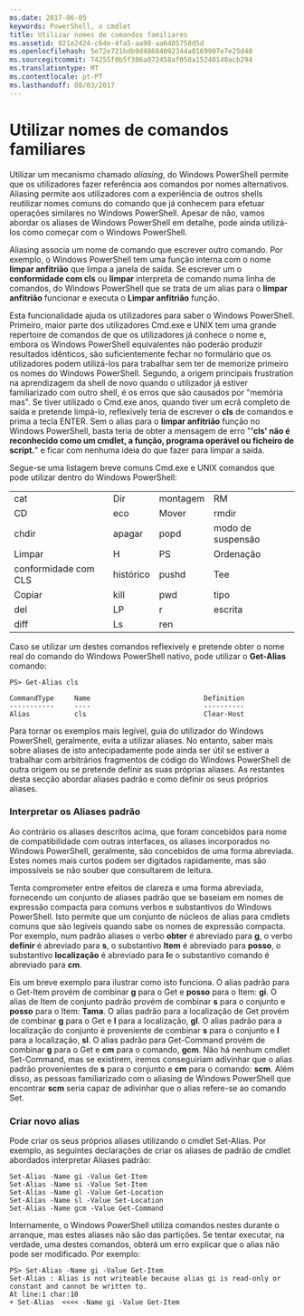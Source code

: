 ```yaml
---
ms.date: 2017-06-05
keywords: PowerShell, o cmdlet
title: Utilizar nomes de comandos familiares
ms.assetid: 021e2424-c64e-4fa5-aa98-aa6405758d5d
ms.openlocfilehash: 5e72e721bdb9d48684092344a0169907e7e25d40
ms.sourcegitcommit: 74255f0b5f386a072458af058a15240140acb294
ms.translationtype: MT
ms.contentlocale: pt-PT
ms.lasthandoff: 08/03/2017
---
```

# <a name="using-familiar-command-names"></a>Utilizar nomes de comandos familiares
Utilizar um mecanismo chamado *aliasing*, do Windows PowerShell permite que os utilizadores fazer referência aos comandos por nomes alternativos. Aliasing permite aos utilizadores com a experiência de outros shells reutilizar nomes comuns do comando que já conhecem para efetuar operações similares no Windows PowerShell. Apesar de não, vamos abordar os aliases de Windows PowerShell em detalhe, pode ainda utilizá-los como começar com o Windows PowerShell.

Aliasing associa um nome de comando que escrever outro comando. Por exemplo, o Windows PowerShell tem uma função interna com o nome **limpar anfitrião** que limpa a janela de saída. Se escrever um o **conformidade com cls** ou **limpar** interpreta de comando numa linha de comandos, do Windows PowerShell que se trata de um alias para o **limpar anfitrião** funcionar e executa o  **Limpar anfitrião** função.

Esta funcionalidade ajuda os utilizadores para saber o Windows PowerShell. Primeiro, maior parte dos utilizadores Cmd.exe e UNIX tem uma grande repertoire de comandos de que os utilizadores já conhece o nome e, embora os Windows PowerShell equivalentes não poderão produzir resultados idênticos, são suficientemente fechar no formulário que os utilizadores podem utilizá-los para trabalhar sem ter de memorize primeiro os nomes do Windows PowerShell. Segundo, a origem principais frustration na aprendizagem da shell de novo quando o utilizador já estiver familiarizado com outro shell, é os erros que são causados por "memória mas". Se tiver utilizado o Cmd.exe anos, quando tiver um ecrã completo de saída e pretende limpá-lo, reflexively teria de escrever o **cls** de comandos e prima a tecla ENTER. Sem o alias para o **limpar anfitrião** função no Windows PowerShell, basta teria de obter a mensagem de erro "**'cls' não é reconhecido como um cmdlet, a função, programa operável ou ficheiro de script.**" e ficar com nenhuma ideia do que fazer para limpar a saída.

Segue-se uma listagem breve comuns Cmd.exe e UNIX comandos que pode utilizar dentro do Windows PowerShell:

|||||
|-|-|-|-|
|cat|Dir|montagem|RM|
|CD|eco|Mover|rmdir|
|chdir|apagar|popd|modo de suspensão|
|Limpar|H|PS|Ordenação|
|conformidade com CLS|histórico|pushd|Tee|
|Copiar|kill|pwd|tipo|
|del|LP|r|escrita|
|diff|Ls|ren||

Caso se utilizar um destes comandos reflexively e pretende obter o nome real do comando do Windows PowerShell nativo, pode utilizar o **Get-Alias** comando:

```
PS> Get-Alias cls

CommandType     Name                            Definition
-----------     ----                            ----------
Alias           cls                             Clear-Host
```

Para tornar os exemplos mais legível, guia do utilizador do Windows PowerShell, geralmente, evita a utilizar aliases. No entanto, saber mais sobre aliases de isto antecipadamente pode ainda ser útil se estiver a trabalhar com arbitrários fragmentos de código do Windows PowerShell de outra origem ou se pretende definir as suas próprias aliases. As restantes desta secção abordar aliases padrão e como definir os seus próprios aliases.

### <a name="interpreting-standard-aliases"></a>Interpretar os Aliases padrão
Ao contrário os aliases descritos acima, que foram concebidos para nome de compatibilidade com outras interfaces, os aliases incorporados no Windows PowerShell, geralmente, são concebidos de uma forma abreviada. Estes nomes mais curtos podem ser digitados rapidamente, mas são impossíveis se não souber que consultarem de leitura.

Tenta comprometer entre efeitos de clareza e uma forma abreviada, fornecendo um conjunto de aliases padrão que se baseiam em nomes de expressão compacta para comuns verbos e substantivos do Windows PowerShell. Isto permite que um conjunto de núcleos de alias para cmdlets comuns que são legíveis quando sabe os nomes de expressão compacta. Por exemplo, num padrão aliases o verbo **obter** é abreviado para **g**, o verbo **definir** é abreviado para **s**, o substantivo **Item** é abreviado para **posso**, o substantivo **localização** é abreviado para **l**e o substantivo comando é abreviado para **cm**.

Eis um breve exemplo para ilustrar como isto funciona. O alias padrão para o Get-Item provém de combinar **g** para o Get e **posso** para o Item: **gi**. O alias de Item de conjunto padrão provém de combinar **s** para o conjunto e **posso** para o Item: **Tama**. O alias padrão para a localização de Get provém de combinar **g** para o Get e **l** para a localização, **gl**. O alias padrão para a localização do conjunto é proveniente de combinar **s** para o conjunto e **l** para a localização, **sl**. O alias padrão para Get-Command provém de combinar **g** para o Get e **cm** para o comando, **gcm**. Não há nenhum cmdlet Set-Command, mas se existirem, iremos conseguiriam adivinhar que o alias padrão provenientes de **s** para o conjunto e **cm** para o comando: **scm**. Além disso, as pessoas familiarizado com o aliasing de Windows PowerShell que encontrar **scm** seria capaz de adivinhar que o alias refere-se ao comando Set.

### <a name="creating-new-aliases"></a>Criar novo alias
Pode criar os seus próprios aliases utilizando o cmdlet Set-Alias. Por exemplo, as seguintes declarações de criar os aliases de padrão de cmdlet abordados interpretar Aliases padrão:

```
Set-Alias -Name gi -Value Get-Item
Set-Alias -Name si -Value Set-Item
Set-Alias -Name gl -Value Get-Location
Set-Alias -Name sl -Value Set-Location
Set-Alias -Name gcm -Value Get-Command
```

Internamente, o Windows PowerShell utiliza comandos nestes durante o arranque, mas estes aliases não são das partições. Se tentar executar, na verdade, uma destes comandos, obterá um erro explicar que o alias não pode ser modificado. Por exemplo:

```
PS> Set-Alias -Name gi -Value Get-Item
Set-Alias : Alias is not writeable because alias gi is read-only or constant and cannot be written to.
At line:1 char:10
+ Set-Alias  <<<< -Name gi -Value Get-Item
```

